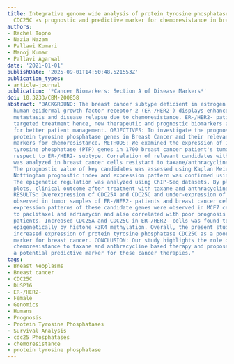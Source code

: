 ```yaml
---
title: Integrative genome wide analysis of protein tyrosine phosphatases identifies
  CDC25C as prognostic and predictive marker for chemoresistance in breast cancer
authors:
- Rachel Topno
- Nazia Nazam
- Pallawi Kumari
- Manoj Kumar
- Pallavi Agarwal
date: '2021-01-01'
publishDate: '2025-09-01T14:50:48.521553Z'
publication_types:
- article-journal
publication: '*Cancer Biomarkers: Section A of Disease Markers*'
doi: 10.3233/CBM-200858
abstract: "BACKGROUND: The breast cancer subtype deficient in estrogen receptor and
  human epidermal growth factor receptor-2 (ER-/HER2-) displays enhanced aggressiveness,
  metastasis and disease relapse due to chemoresistance. ER-/HER2- patients lack molecularly
  targeted treatment hence, new therapeutic and prognostic biomarkers are required
  for better patient management. OBJECTIVES: To investigate the prognostic role of
  protein tyrosine phosphatase genes in Breast Cancer and their relevance as predictive
  markers for chemoresistance. METHODS: We examined the expression of 114 protein
  tyrosine phosphatase (PTP) genes in 1700 breast cancer patient's tumor samples with
  respect to ER-/HER2- subtype. Correlation of relevant candidates with chemoresistance
  was analyzed in breast cancer cells resistant to taxane/anthracycline based drugs.
  The prognostic value of key candidates was assessed using Kaplan Meier plots and
  Nottingham prognostic index and expression pattern was confirmed using qRT-PCR.
  The epigenetic regulation was analyzed using ChIP-Seq datasets. By plotting ROC
  plots, clinical outcome after treatment with taxane and anthracycline was established.
  RESULTS: Overexpression of CDC25A and CDC25C and under-expression of DUSP16 was
  observed in tumor samples of ER-/HER2- patients and breast cancer cells. Similar
  expression patterns of these candidate genes were observed in MCF7 cells resistant
  to paclitaxel and adriamycin and also correlated with poor prognosis of breast cancer
  patients. Increased CDC25A and CDC25C in ER-/HER2- cells was found to be regulated
  epigenetically by histone H3K4 methylation. Overall, the present study establishes
  increased expression of protein tyrosine phosphatase CDC25C as a poor prognostic
  marker for breast cancer. CONCLUSION: Our study highlights the role of CDC25C in
  chemoresistance to taxane and anthracycline based therapy and proposes CDC25C as
  a potential predictive marker for these cancer therapies."
tags:
- Breast Neoplasms
- Breast cancer
- CDC25C
- DUSP16
- ER-/HER2-
- Female
- Genomics
- Humans
- Prognosis
- Protein Tyrosine Phosphatases
- Survival Analysis
- cdc25 Phosphatases
- chemoresistance
- protein tyrosine phosphatase
---
```

